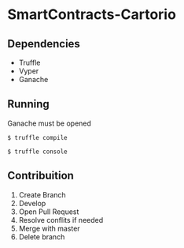 # SmartContracts-Cartorio

## Dependencies

- Truffle
- Vyper
- Ganache
## Running

Ganache must be opened

``` $ truffle compile ```

``` $ truffle console ```

## Contribuition

1. Create Branch
2. Develop
3. Open Pull Request
4. Resolve conflits if needed
5. Merge with master
6. Delete branch